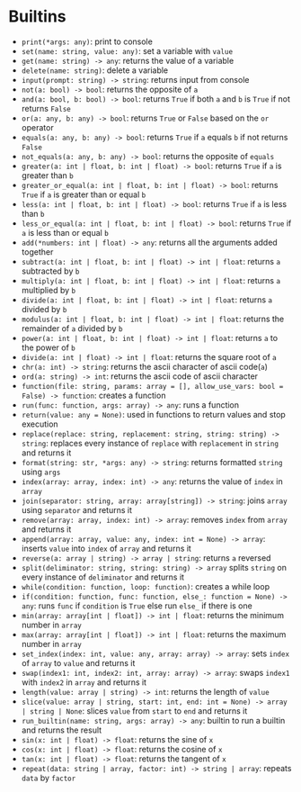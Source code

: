 # Builtins
- `print(*args: any)`: print to console
- `set(name: string, value: any)`: set a variable with `value`
- `get(name: string) -> any`: returns the value of a variable
- `delete(name: string)`: delete a variable
- `input(prompt: string) -> string`: returns input from console
- `not(a: bool) -> bool`: returns the opposite of `a`
- `and(a: bool, b: bool) -> bool`: returns `True` if both `a` and `b` is `True` if not returns `False`
- `or(a: any, b: any) -> bool`: returns `True` or `False` based on the `or` operator
- `equals(a: any, b: any) -> bool`: returns `True` if `a` equals `b` if not returns `False`
- `not_equals(a: any, b: any) -> bool`: returns the opposite of `equals`
- `greater(a: int | float, b: int | float) -> bool`: returns `True` if `a` is greater than `b`
- `greater_or_equal(a: int | float, b: int | float) -> bool`: returns `True` if `a` is greater than or equal `b`
- `less(a: int | float, b: int | float) -> bool`: returns `True` if `a` is less than `b`
- `less_or_equal(a: int | float, b: int | float) -> bool`: returns `True` if `a` is less than or equal `b`
- `add(*numbers: int | float) -> any`: returns all the arguments added together
- `subtract(a: int | float, b: int | float) -> int | float`: returns `a` subtracted by `b`
- `multiply(a: int | float, b: int | float) -> int | float`: returns `a` multiplied by `b`
- `divide(a: int | float, b: int | float) -> int | float`: returns `a` divided by `b`
- `modulus(a: int | float, b: int | float) -> int | float`: returns the remainder of `a` divided by `b`
- `power(a: int | float, b: int | float) -> int | float`: returns `a` to the power of `b`
- `divide(a: int | float) -> int | float`: returns the square root of `a`
- `chr(a: int) -> string`: returns the ascii character of ascii code(`a`)
- `ord(a: string) -> int`: returns the ascii code of ascii character
- `function(file: string, params: array = [], allow_use_vars: bool = False) -> function`: creates a function
- `run(func: function, args: array) -> any`: runs a function
- `return(value: any = None)`: used in functions to return values and stop execution
- `replace(replace: string, replacement: string, string: string) -> string`: replaces every instance of `replace` with `replacement` in `string` and returns it
- `format(string: str, *args: any) -> string`: returns formatted `string` using `args`
- `index(array: array, index: int) -> any`: returns the value of `index` in `array`
- `join(separator: string, array: array[string]) -> string`: joins `array` using `separator` and returns it
- `remove(array: array, index: int) -> array`: removes `index` from `array` and returns it
- `append(array: array, value: any, index: int = None) -> array`: inserts `value` into `index` of `array` and returns it
- `reverse(a: array | string) -> array | string`: returns `a` reversed
- `split(deliminator: string, string: string) -> array` splits `string` on every instance of `deliminator` and returns it
- `while(condition: function, loop: function)`: creates a while loop
- `if(condition: function, func: function, else_: function = None) -> any`: runs `func` if `condition` is `True` else run `else_` if there is one
- `min(array: array[int | float]) -> int | float`: returns the minimum number in `array`
- `max(array: array[int | float]) -> int | float`: returns the maximum number in `array`
- `set_index(index: int, value: any, array: array) -> array`: sets `index` of `array` to `value` and returns it
- `swap(index1: int, index2: int, array: array) -> array`: swaps `index1` with `index2` in `array` and returns it
- `length(value: array | string) -> int`: returns the length of `value`
- `slice(value: array | string, start: int, end: int = None) -> array | string | None`: slices `value` from `start` to `end` and returns it
- `run_builtin(name: string, args: array) -> any`: builtin to run a builtin and returns the result
- `sin(x: int | float) -> float`: returns the sine of `x`
- `cos(x: int | float) -> float`: returns the cosine of `x`
- `tan(x: int | float) -> float`: returns the tangent of `x`
- `repeat(data: string | array, factor: int) -> string | array`: repeats `data` by `factor`